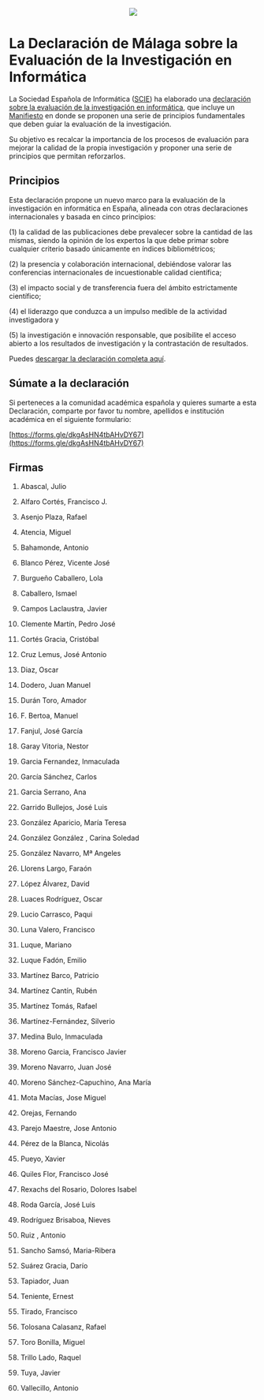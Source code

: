<p align="center"><img src="https://user-images.githubusercontent.com/26405870/93817565-75640700-fc59-11ea-9c58-fd101f4ec5e0.png" /></p>

# La Declaración de Málaga sobre la Evaluación de la Investigación en Informática

La Sociedad Española de Informática ([SCIE](http://scie.es/)) ha elaborado una [declaración sobre la evaluación de la investigación en informática](http://www.scie.es/destacado/declaracion-la-comunidad-cientifica-informatica-la-evaluacion-la-investigacion/), que incluye un [Manifiesto](http://scie.es/wp-content/uploads/2020/06/declaracion-malaga.pdf) en donde se proponen una serie de principios fundamentales que deben guiar la evaluación de la investigación.

Su objetivo es recalcar la importancia de los procesos de evaluación para mejorar la calidad de la propia investigación y proponer una serie de principios que permitan reforzarlos. 

## Principios

Esta declaración propone un nuevo marco para la evaluación de la investigación en informática en España, alineada con otras declaraciones internacionales y basada en cinco principios: 

(1)	la calidad de las publicaciones debe prevalecer sobre la cantidad de las mismas, siendo la opinión de los expertos la que debe primar sobre cualquier criterio basado únicamente en índices bibliométricos; 

(2) la presencia y colaboración internacional, debiéndose valorar las conferencias internacionales de incuestionable calidad científica; 

(3) el impacto social y de transferencia fuera del ámbito estrictamente científico; 

(4) el liderazgo que conduzca a un impulso medible de la actividad investigadora y 

(5) la investigación e innovación responsable, que posibilite el acceso abierto a los resultados de investigación y la contrastación de resultados.

Puedes [descargar la declaración completa aquí](http://scie.es/wp-content/uploads/2020/06/declaracion-malaga.pdf).

## Súmate a la declaración

Si perteneces a la comunidad académica española y quieres sumarte a esta Declaración, comparte por favor tu nombre, apellidos e institución académica en el siguiente formulario:

[https://forms.gle/dkgAsHN4tbAHvDY67](https://forms.gle/dkgAsHN4tbAHvDY67)

## Firmas

1. Abascal, Julio

2. Alfaro Cortés, Francisco J.

3. Asenjo Plaza, Rafael

4. Atencia, Miguel

5. Bahamonde, Antonio

6. Blanco Pérez, Vicente José

7. Burgueño Caballero, Lola

8. Caballero, Ismael

9. Campos Laclaustra, Javier

10. Clemente Martín, Pedro José

11. Cortés Gracia, Cristóbal

12. Cruz Lemus, José Antonio

13. Diaz, Oscar

14. Dodero, Juan Manuel

15. Durán Toro, Amador

16. F. Bertoa, Manuel

17. Fanjul, José García

18. Garay Vitoria, Nestor

19. Garcia Fernandez, Inmaculada

20. García Sánchez, Carlos

21. Garcia Serrano, Ana

22. Garrido Bullejos, José Luis

23. González Aparicio, María Teresa

24. González González , Carina Soledad

25. González Navarro, Mª Angeles

26. Llorens Largo, Faraón

27. López Álvarez, David

28. Luaces Rodríguez, Oscar

29. Lucio Carrasco, Paqui

30. Luna Valero, Francisco

31. Luque, Mariano

32. Luque Fadón, Emilio

33. Martínez Barco, Patricio

34. Martínez Cantín, Rubén

35. Martínez Tomás, Rafael

36. Martínez-Fernández, Silverio

37. Medina Bulo, Inmaculada

38. Moreno Garcia, Francisco Javier

39. Moreno Navarro, Juan José

40. Moreno Sánchez-Capuchino, Ana María

41. Mota Macías, Jose Miguel

42. Orejas, Fernando

43. Parejo Maestre, Jose Antonio

44. Pérez de la Blanca, Nicolás

45. Pueyo, Xavier

46. Quiles Flor, Francisco José

47. Rexachs del Rosario, Dolores Isabel

48. Roda García, José Luis

49. Rodríguez Brisaboa, Nieves

50. Ruiz , Antonio

51. Sancho Samsó, Maria-Ribera

52. Suárez Gracia, Darío

53. Tapiador, Juan

54. Teniente, Ernest

55. Tirado, Francisco

56. Tolosana Calasanz, Rafael

57. Toro Bonilla, Miguel

58. Trillo Lado, Raquel

59. Tuya, Javier

60. Vallecillo, Antonio
